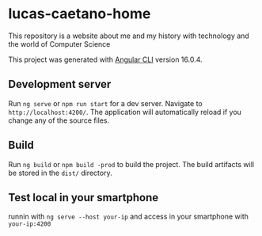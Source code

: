 # lucas-caetano-home
This repository is a website about me and my history with technology and the world of Computer Science

This project was generated with [Angular CLI](https://github.com/angular/angular-cli) version 16.0.4.

## Development server

Run `ng serve` or `npm run start` for a dev server. Navigate to `http://localhost:4200/`. The application will automatically reload if you change any of the source files.

## Build

Run `ng build` or `npm build -prod` to build the project. The build artifacts will be stored in the `dist/` directory.

## Test local in your smartphone
runnin with `ng serve --host your-ip` and access in your smartphone with `your-ip:4200`
